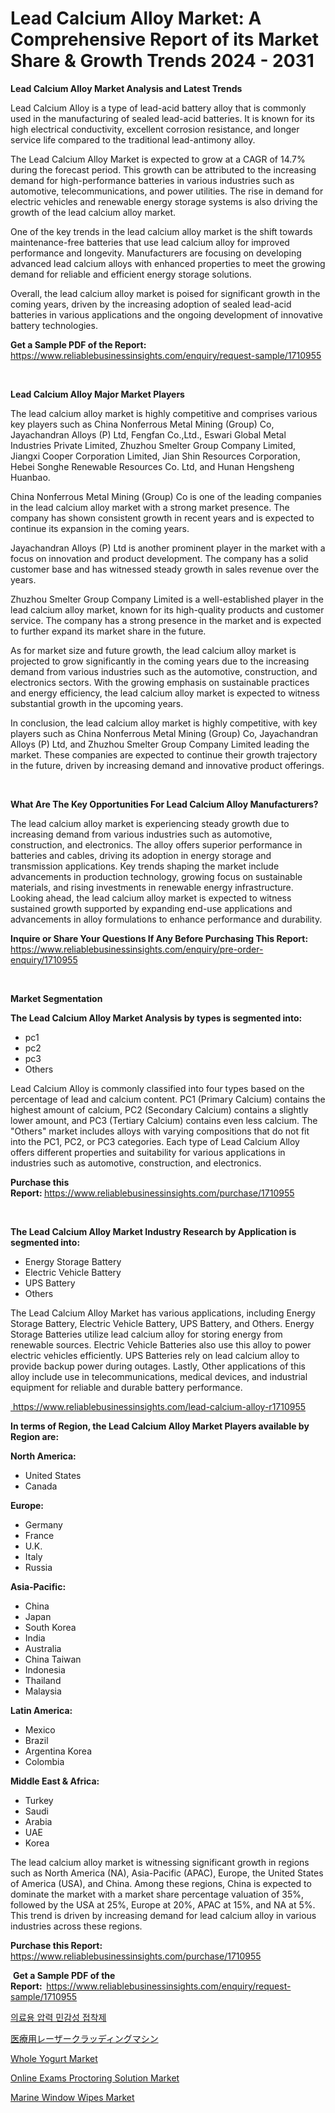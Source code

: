 <p><h1>Lead Calcium Alloy Market: A Comprehensive Report of its Market Share & Growth Trends 2024 - 2031</h1></p><p><strong>Lead Calcium Alloy Market Analysis and Latest Trends</strong></p>
<p><p>Lead Calcium Alloy is a type of lead-acid battery alloy that is commonly used in the manufacturing of sealed lead-acid batteries. It is known for its high electrical conductivity, excellent corrosion resistance, and longer service life compared to the traditional lead-antimony alloy.</p><p>The Lead Calcium Alloy Market is expected to grow at a CAGR of 14.7% during the forecast period. This growth can be attributed to the increasing demand for high-performance batteries in various industries such as automotive, telecommunications, and power utilities. The rise in demand for electric vehicles and renewable energy storage systems is also driving the growth of the lead calcium alloy market.</p><p>One of the key trends in the lead calcium alloy market is the shift towards maintenance-free batteries that use lead calcium alloy for improved performance and longevity. Manufacturers are focusing on developing advanced lead calcium alloys with enhanced properties to meet the growing demand for reliable and efficient energy storage solutions.</p><p>Overall, the lead calcium alloy market is poised for significant growth in the coming years, driven by the increasing adoption of sealed lead-acid batteries in various applications and the ongoing development of innovative battery technologies.</p></p>
<p><strong>Get a Sample PDF of the Report:&nbsp;</strong> <a href="https://www.reliablebusinessinsights.com/enquiry/request-sample/1710955">https://www.reliablebusinessinsights.com/enquiry/request-sample/1710955</a></p>
<p>&nbsp;</p>
<p><strong>Lead Calcium Alloy Major Market Players</strong></p>
<p><p>The lead calcium alloy market is highly competitive and comprises various key players such as China Nonferrous Metal Mining (Group) Co, Jayachandran Alloys (P) Ltd, Fengfan Co.,Ltd., Eswari Global Metal Industries Private Limited, Zhuzhou Smelter Group Company Limited, Jiangxi Cooper Corporation Limited, Jian Shin Resources Corporation, Hebei Songhe Renewable Resources Co. Ltd, and Hunan Hengsheng Huanbao.</p><p>China Nonferrous Metal Mining (Group) Co is one of the leading companies in the lead calcium alloy market with a strong market presence. The company has shown consistent growth in recent years and is expected to continue its expansion in the coming years. </p><p>Jayachandran Alloys (P) Ltd is another prominent player in the market with a focus on innovation and product development. The company has a solid customer base and has witnessed steady growth in sales revenue over the years.</p><p>Zhuzhou Smelter Group Company Limited is a well-established player in the lead calcium alloy market, known for its high-quality products and customer service. The company has a strong presence in the market and is expected to further expand its market share in the future.</p><p>As for market size and future growth, the lead calcium alloy market is projected to grow significantly in the coming years due to the increasing demand from various industries such as the automotive, construction, and electronics sectors. With the growing emphasis on sustainable practices and energy efficiency, the lead calcium alloy market is expected to witness substantial growth in the upcoming years.</p><p>In conclusion, the lead calcium alloy market is highly competitive, with key players such as China Nonferrous Metal Mining (Group) Co, Jayachandran Alloys (P) Ltd, and Zhuzhou Smelter Group Company Limited leading the market. These companies are expected to continue their growth trajectory in the future, driven by increasing demand and innovative product offerings.</p></p>
<p>&nbsp;</p>
<p><strong>What Are The Key Opportunities For Lead Calcium Alloy Manufacturers?</strong></p>
<p><p>The lead calcium alloy market is experiencing steady growth due to increasing demand from various industries such as automotive, construction, and electronics. The alloy offers superior performance in batteries and cables, driving its adoption in energy storage and transmission applications. Key trends shaping the market include advancements in production technology, growing focus on sustainable materials, and rising investments in renewable energy infrastructure. Looking ahead, the lead calcium alloy market is expected to witness sustained growth supported by expanding end-use applications and advancements in alloy formulations to enhance performance and durability.</p></p>
<p><strong>Inquire or Share Your Questions If Any Before Purchasing This Report:</strong> <a href="https://www.reliablebusinessinsights.com/enquiry/pre-order-enquiry/1710955">https://www.reliablebusinessinsights.com/enquiry/pre-order-enquiry/1710955</a></p>
<p>&nbsp;</p>
<p><strong>Market Segmentation</strong></p>
<p><strong>The Lead Calcium Alloy Market Analysis by types is segmented into:</strong></p>
<p><ul><li>pc1</li><li>pc2</li><li>pc3</li><li>Others</li></ul></p>
<p><p>Lead Calcium Alloy is commonly classified into four types based on the percentage of lead and calcium content. PC1 (Primary Calcium) contains the highest amount of calcium, PC2 (Secondary Calcium) contains a slightly lower amount, and PC3 (Tertiary Calcium) contains even less calcium. The "Others" market includes alloys with varying compositions that do not fit into the PC1, PC2, or PC3 categories. Each type of Lead Calcium Alloy offers different properties and suitability for various applications in industries such as automotive, construction, and electronics.</p></p>
<p><strong>Purchase this Report:&nbsp;</strong><a href="https://www.reliablebusinessinsights.com/purchase/1710955">https://www.reliablebusinessinsights.com/purchase/1710955</a></p>
<p>&nbsp;</p>
<p><strong>The Lead Calcium Alloy Market Industry Research by Application is segmented into:</strong></p>
<p><ul><li>Energy Storage Battery</li><li>Electric Vehicle Battery</li><li>UPS Battery</li><li>Others</li></ul></p>
<p><p>The Lead Calcium Alloy Market has various applications, including Energy Storage Battery, Electric Vehicle Battery, UPS Battery, and Others. Energy Storage Batteries utilize lead calcium alloy for storing energy from renewable sources. Electric Vehicle Batteries also use this alloy to power electric vehicles efficiently. UPS Batteries rely on lead calcium alloy to provide backup power during outages. Lastly, Other applications of this alloy include use in telecommunications, medical devices, and industrial equipment for reliable and durable battery performance.</p></p>
<p><a href="https://www.reliablebusinessinsights.com/lead-calcium-alloy-r1710955">&nbsp;https://www.reliablebusinessinsights.com/lead-calcium-alloy-r1710955</a></p>
<p><strong>In terms of Region, the Lead Calcium Alloy Market Players available by Region are:</strong></p>
<p>
    <p> <strong> North America: </strong>
        <ul>
            <li>United States</li>
            <li>Canada</li>
        </ul>
        </p> 
    <p> <strong> Europe: </strong>
        <ul>
            <li>Germany</li>
            <li>France</li>
            <li>U.K.</li>
            <li>Italy</li>
            <li>Russia</li>
        </ul>
        </p> 
    <p> <strong> Asia-Pacific: </strong>
        <ul>
            <li>China</li>
            <li>Japan</li>
            <li>South Korea</li>
            <li>India</li>
            <li>Australia</li>
            <li>China Taiwan</li>
            <li>Indonesia</li>
            <li>Thailand</li>
            <li>Malaysia</li>
        </ul>
        </p> 
    <p> <strong> Latin America: </strong>
        <ul>
            <li>Mexico</li>
            <li>Brazil</li>
            <li>Argentina Korea</li>
            <li>Colombia</li>
        </ul>
        </p> 
    <p> <strong> Middle East & Africa: </strong>
        <ul>
            <li>Turkey</li>
            <li>Saudi</li>
            <li>Arabia</li>
            <li>UAE</li>
            <li>Korea</li>
        </ul>
    </p>
    </p>
<p><p>The lead calcium alloy market is witnessing significant growth in regions such as North America (NA), Asia-Pacific (APAC), Europe, the United States of America (USA), and China. Among these regions, China is expected to dominate the market with a market share percentage valuation of 35%, followed by the USA at 25%, Europe at 20%, APAC at 15%, and NA at 5%. This trend is driven by increasing demand for lead calcium alloy in various industries across these regions.</p></p>
<p><strong>Purchase this Report: </strong><a href="https://www.reliablebusinessinsights.com/purchase/1710955">https://www.reliablebusinessinsights.com/purchase/1710955</a></p>
<p>&nbsp;<strong>Get a Sample PDF of the Report:&nbsp;&nbsp;</strong><a href="https://www.reliablebusinessinsights.com/enquiry/request-sample/1710955">https://www.reliablebusinessinsights.com/enquiry/request-sample/1710955</a></p>
<p><strong></strong></p>
<p><p><a href="https://medium.com/@howaoole34545/%EC%9D%98%EB%A3%8C%EC%9A%A9%EB%93%B1%EA%B8%89-%EC%95%95%EB%A0%A5%EA%B0%90%EC%A7%80-%EC%A0%91%EC%B0%A9%EC%A0%9C-%EC%8B%9C%EC%9E%A5-%EC%8B%9C%EC%9E%A5-cagr-%EC%8B%9C%EC%9E%A5-%EB%8F%99%ED%96%A5-%EB%B0%8F-%EC%84%B1%EC%9E%A5-%EC%A0%84%EB%9E%B5%EC%97%90-%EB%8C%80%ED%95%9C-%ED%86%B5%EC%B0%B0%EB%A0%A5-df8dbf18b33b">의료용 압력 민감성 접착제</a></p><p><a href="https://github.com/EstelWisozk1/Market-Research-Report-List-2/blob/main/2600651126623.md">医療用レーザークラッディングマシン</a></p><p><a href="https://issuu.com/reportprime-2/docs/whole-yogurt-market-size-2030.pptx">Whole Yogurt Market</a></p><p><a href="https://github.com/cecuraprangm/Market-Research-Report-List-3/blob/main/online-exams-proctoring-solution-market.md">Online Exams Proctoring Solution Market</a></p><p><a href="https://github.com/ChiragRP21/Market-Research-Report-List-5/blob/main/marine-window-wipes-market.md">Marine Window Wipes Market</a></p></p>